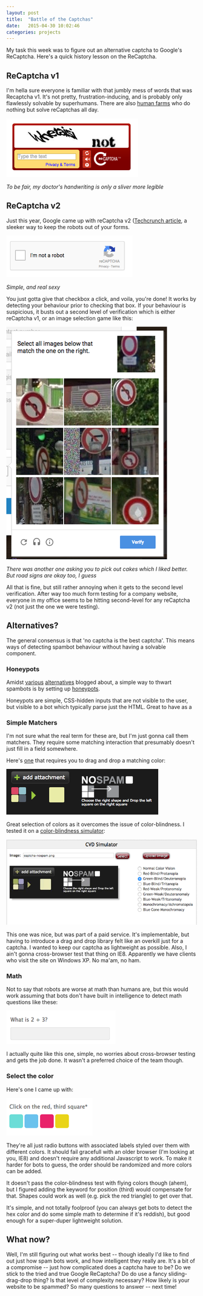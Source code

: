 ```yaml
---
layout: post
title:  "Battle of the Captchas"
date:   2015-04-30 10:02:46
categories: projects
---
```


My task this week was to figure out an alternative captcha to Google's ReCaptcha. Here's a quick history lesson on the ReCaptcha.

## ReCaptcha v1

I'm hella sure everyone is familiar with that jumbly mess of words that was Recaptcha v1.
It's not pretty, frustration-inducing, and is probably only flawlessly solvable by superhumans. There are also [human farms](http://www.blackhat-seo.com/2009/captcha-farms/) who do nothing but solve reCaptchas all day.

![Google Recaptcha version 1](/assets/images/captchas/recaptcha-v1.png)

*To be fair, my doctor's handwriting is only a sliver more legible*


## ReCaptcha v2

Just this year, Google came up with reCaptcha v2 ([Techcrunch article](http://techcrunch.com/2014/12/03/googles-recaptcha-mostly-does-away-with-those-annoying-captchas/), a sleeker way to keep the robots out of your forms. 

![Google Recaptcha version 2](/assets/images/captchas/recaptcha-v2.png)

*Simple, and real sexy*

You just gotta give that checkbox a click, and voila, you're done! It works by detecting your behaviour prior to checking that box. If your behaviour is suspicious, it busts out a second level of verification which is either reCaptcha v1, or an image selection game like this:

![Google Recaptcha version 2](/assets/images/captchas/recaptcha-v2-level-2.png)

*There was another one asking you to pick out cakes which I liked better. But road signs are okay too, I guess*

All that is fine, but still rather annoying when it gets to the second level verification. After way too much form testing for a company website, everyone in my office seems to be hitting second-level for any reCaptcha v2 (not just the one we were testing). 

## Alternatives?
The general consensus is that 'no captcha is the best captcha'. This means ways of detecting spambot behaviour without having a solvable component.

### Honeypots
Amidst [various](http://www.usertesting.com/blog/2014/04/09/think-your-site-needs-captcha-try-these-user-friendly-alternatives/) [alternatives](http://www.experiencesolutions.co.uk/blog/2014/03/19/5-alternatives-to-captcha-that-wont-baffle-or-frustrate-users/) blogged about, a simple way to thwart spambots is by setting up [honeypots](http://haacked.com/archive/2007/09/11/honeypot-captcha.aspx/). 

Honeypots are simple, CSS-hidden inputs that are not visible to the user, but visible to a bot which typically parse just the HTML. Great to have as a


### Simple Matchers
I'm not sure what the real term for these are, but I'm just gonna call them matchers. They require some matching interaction that presumably doesn't just fill in a field somewhere.

Here's [one](http://wordpress.demos-sites.net/w2_contact_form/ajax-contact-form-wordpress-shortcode/) that requires you to drag and drop a matching color:

![No Spam Captcha](/assets/images/captchas/captcha-nospam.png)

Great selection of colors as it overcomes the issue of color-blindness. I tested it on a [color-blindness simulator](http://www.color-blindness.com/coblis-color-blindness-simulator/):

![No Spam Captcha](/assets/images/captchas/captcha-nospam-coblis.png)

This one was nice, but was part of a paid service. It's implementable, but having to introduce a drag and drop library felt like an overkill just for a captcha. I wanted to keep our captcha as lightweight as possible. Also, I ain't gonna cross-browser test that thing on IE8. Apparently we have clients who visit the site on Windows XP. No ma'am, no ham. 


### Math
Not to say that robots are worse at math than humans are, but this would work assuming that bots don't have built in intelligence to detect math questions like these:

![Math Captcha](/assets/images/captchas/captcha-math.png)

I actually quite like this one, simple, no worries about cross-browser testing and gets the job done. It wasn't a preferred choice of the team though.

### Select the color
Here's one I came up with:

![Color Captcha](/assets/images/captchas/captcha-color.png)

They're all just radio buttons with associated labels styled over them with different colors. It should fail gracefull with an older browser (I'm looking at you, IE8) and doesn't require any additional Javascript to work. To make it harder for bots to guess, the order should be randomized and more colors can be added. 

It doesn't pass the color-blindness test with flying colors though (ahem), but I figured adding the keyword for position (third) would compensate for that. Shapes could work as well (e.g. pick the red triangle) to get over that.

It's simple, and not totally foolproof (you can always get bots to detect the hex color and do some simple math to determine if it's reddish), but good enough for a super-duper lightweight solution.

## What now?
Well, I'm still figuring out what works best -- though ideally I'd like to find out just how spam bots work, and how intelligent they really are. It's a bit of a compromise -- just how complicated does a captcha have to be? Do we stick to the tried and true Google ReCaptcha? Do do use a fancy sliding-drag-drop thing? Is that level of complexity necessary? How likely is your website to be spammed? So many questions to answer -- next time!


